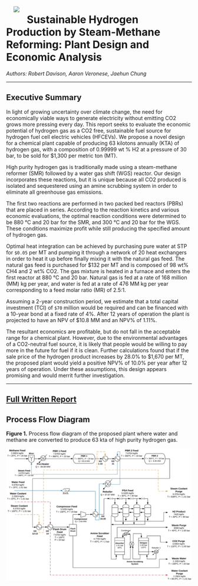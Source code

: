 <img src="https://www.chemengr.ucsb.edu/sites/chemengr.ucsb.edu/files/images/chemengr-logo-white-horiz.png" style="float: left; margin: 20px; height: 20px">

# Sustainable Hydrogen Production by Steam-Methane Reforming: Plant Design and Economic Analysis
 
_Authors: Robert Davison, Aaron Veronese, Jaehun Chung_

---

## Executive Summary

In light of growing uncertainty over climate change, the need for economically viable ways to generate electricity without emitting CO2 grows more pressing every day. This report seeks to evaluate the economic potential of hydrogen gas as a CO2 free, sustainable fuel source for hydrogen fuel cell electric vehicles (HFCEVs). We propose a novel design for a chemical plant capable of producing 63 kilotons annually (KTA) of hydrogen gas, with a composition of 0.99999 wt % H2 at a pressure of 30 bar, to be sold for $1,300 per metric ton (MT).

High purity hydrogen gas is traditionally made using a steam-methane reformer (SMR) followed by a water gas shift (WGS) reactor. Our design incorporates these reactions, but it is unique because all CO2 produced is isolated and sequestered using an amine scrubbing system in order to eliminate all greenhouse gas emissions. 

The first two reactions are performed in two packed bed reactors (PBRs) that are placed in series. According to the reaction kinetics and various economic evaluations, the optimal reaction conditions were determined to be 880 °C and 20 bar for the SMR, and 300 °C and 20 bar for the WGS. These conditions maximize profit while still producing the specified amount of hydrogen gas. 

Optimal heat integration can be achieved by purchasing pure water at STP for `$0.05` per MT and pumping it through a network of 20 heat exchangers in order to heat it up before finally mixing it with the natural gas feed. The natural gas feed is purchased for $132 per MT and is composed of 98 wt% CH4 and 2 wt% CO2. The gas mixture is heated in a furnace and enters the first reactor at 880 °C and 20 bar. Natural gas is fed at a rate of 168 million (MM) kg per year, and water is fed at a rate of 476 MM kg per year corresponding to a feed molar ratio (MR) of 2.5:1. 

Assuming a 2-year construction period, we estimate that a total capital investment (TCI) of `$70` million would be required and can be financed with a 10-year bond at a fixed rate of 4%. After 12 years of operation the plant is projected to have an NPV of $10.8 MM and an NPV% of 1.11%. 

The resultant economics are profitable, but do not fall in the acceptable range for a chemical plant. However, due to the environmental advantages of a CO2-neutral fuel source, it is likely that people would be willing to pay more in the future for fuel if it is clean. Further calculations found that if the sale price of the hydrogen product increases by 28.0% to $1,670 per MT, the proposed plant would yield a positive NPV% of 10.0% per year after 12 years of operation. Under these assumptions, this design appears promising and would merrit further investigation. 

---
[Full Written Report](https://github.com/robertcdavison/Sustainable_Hydrogen_Production_Plant/blob/master/Full-Report.pdf)
---

## Process Flow Diagram

**Figure 1.** Process flow diagram of the proposed plant where water and methane are converted to produce 63 kta of high purity hydrogen gas.


![](images/process_flow_diagram.png)
